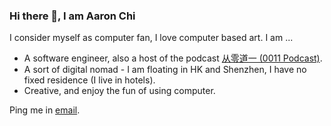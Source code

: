 ### Hi there 👋, I am Aaron Chi

I consider myself as computer fan, I love computer based art. I am ...

- A software engineer, also a host of the podcast [从零道一 (0011 Podcast)](https://0011.one).
- A sort of digital nomad - I am floating in HK and Shenzhen, I have no fixed residence (I live in hotels).
- Creative, and enjoy the fun of using computer.

Ping me in [email](mailto:contractswif@hotmail.com).
